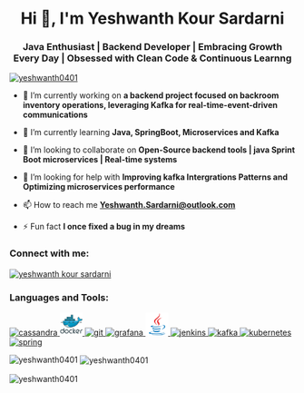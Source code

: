 <h1 align="center">Hi 👋, I'm Yeshwanth Kour Sardarni</h1>
<h3 align="center">Java Enthusiast | Backend Developer | Embracing Growth Every Day | Obsessed with Clean Code & Continuous Learnng</h3>

<p align="left"> <a href="https://github.com/ryo-ma/github-profile-trophy"><img src="https://github-profile-trophy.vercel.app/?username=yeshwanth0401" alt="yeshwanth0401" /></a> </p>

- 🔭 I’m currently working on **a backend project focused on backroom inventory operations, leveraging Kafka for real-time-event-driven communications**

- 🌱 I’m currently learning **Java, SpringBoot, Microservices and Kafka**

- 👯 I’m looking to collaborate on **Open-Source backend tools | java Sprint Boot microservices | Real-time systems**

- 🤝 I’m looking for help with **Improving kafka Intergrations Patterns and Optimizing microservices performance**

- 📫 How to reach me **Yeshwanth.Sardarni@outlook.com**

- ⚡ Fun fact **I once fixed a bug in my dreams**

<h3 align="left">Connect with me:</h3>
<p align="left">
<a href="https://linkedin.com/in/yeshwanth kour sardarni" target="blank"><img align="center" src="https://raw.githubusercontent.com/rahuldkjain/github-profile-readme-generator/master/src/images/icons/Social/linked-in-alt.svg" alt="yeshwanth kour sardarni" height="30" width="40" /></a>
</p>

<h3 align="left">Languages and Tools:</h3>
<p align="left"> <a href="https://cassandra.apache.org/" target="_blank" rel="noreferrer"> <img src="https://www.vectorlogo.zone/logos/apache_cassandra/apache_cassandra-icon.svg" alt="cassandra" width="40" height="40"/> </a> <a href="https://www.docker.com/" target="_blank" rel="noreferrer"> <img src="https://raw.githubusercontent.com/devicons/devicon/master/icons/docker/docker-original-wordmark.svg" alt="docker" width="40" height="40"/> </a> <a href="https://git-scm.com/" target="_blank" rel="noreferrer"> <img src="https://www.vectorlogo.zone/logos/git-scm/git-scm-icon.svg" alt="git" width="40" height="40"/> </a> <a href="https://grafana.com" target="_blank" rel="noreferrer"> <img src="https://www.vectorlogo.zone/logos/grafana/grafana-icon.svg" alt="grafana" width="40" height="40"/> </a> <a href="https://www.java.com" target="_blank" rel="noreferrer"> <img src="https://raw.githubusercontent.com/devicons/devicon/master/icons/java/java-original.svg" alt="java" width="40" height="40"/> </a> <a href="https://www.jenkins.io" target="_blank" rel="noreferrer"> <img src="https://www.vectorlogo.zone/logos/jenkins/jenkins-icon.svg" alt="jenkins" width="40" height="40"/> </a> <a href="https://kafka.apache.org/" target="_blank" rel="noreferrer"> <img src="https://www.vectorlogo.zone/logos/apache_kafka/apache_kafka-icon.svg" alt="kafka" width="40" height="40"/> </a> <a href="https://kubernetes.io" target="_blank" rel="noreferrer"> <img src="https://www.vectorlogo.zone/logos/kubernetes/kubernetes-icon.svg" alt="kubernetes" width="40" height="40"/> </a> <a href="https://spring.io/" target="_blank" rel="noreferrer"> <img src="https://www.vectorlogo.zone/logos/springio/springio-icon.svg" alt="spring" width="40" height="40"/> </a> </p>

<p><img align="left" src="https://github-readme-stats.vercel.app/api/top-langs?username=yeshwanth0401&show_icons=true&locale=en&layout=compact" alt="yeshwanth0401" /></p>

<p>&nbsp;<img align="center" src="https://github-readme-stats.vercel.app/api?username=yeshwanth0401&show_icons=true&locale=en" alt="yeshwanth0401" /></p>

<p><img align="center" src="https://github-readme-streak-stats.herokuapp.com/?user=yeshwanth0401&" alt="yeshwanth0401" /></p>
